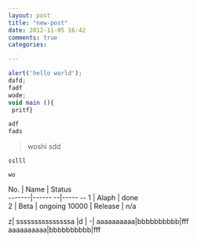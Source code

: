 ```yaml
---
layout: post
title: "new-post"
date: 2012-11-05 16:42
comments: true
categories: 

---
```



``` js Javascript Hello World 
alert('hello world');
dafd;
fadf
wode;
void main (){
 pritf}
```

```js
adf
fads
```


>woshi
sdd

~~~
sslll
~~~


	wo
	
No.      | Name    | Status  
-------|------ --|----- --
1        | Alaph   | done    
2        | Beta    | ongoing 
10000    | Release | n/a     

z|    sssssssssssssssa |d |
-|
aaaaaaaaaa|bbbbbbbbbb|fff
aaaaaaaaaa|bbbbbbbbbb|fff